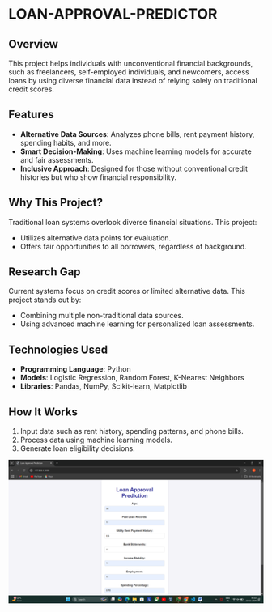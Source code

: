 # LOAN-APPROVAL-PREDICTOR

## Overview
This project helps individuals with unconventional financial backgrounds, such as freelancers, self-employed individuals, and newcomers, access loans by using diverse financial data instead of relying solely on traditional credit scores.

## Features
- **Alternative Data Sources**: Analyzes phone bills, rent payment history, spending habits, and more.
- **Smart Decision-Making**: Uses machine learning models for accurate and fair assessments.
- **Inclusive Approach**: Designed for those without conventional credit histories but who show financial responsibility.

## Why This Project?
Traditional loan systems overlook diverse financial situations. This project:
- Utilizes alternative data points for evaluation.
- Offers fair opportunities to all borrowers, regardless of background.

## Research Gap
Current systems focus on credit scores or limited alternative data. This project stands out by:
- Combining multiple non-traditional data sources.
- Using advanced machine learning for personalized loan assessments.

## Technologies Used
- **Programming Language**: Python  
- **Models**: Logistic Regression, Random Forest, K-Nearest Neighbors  
- **Libraries**: Pandas, NumPy, Scikit-learn, Matplotlib

## How It Works
1. Input data such as rent history, spending patterns, and phone bills.  
2. Process data using machine learning models.  
3. Generate loan eligibility decisions.

![Alt text](https://github.com/KanikaTiwarii/LOAN-APPROVAL-PREDICTOR/blob/main/Screenshot678.png)




